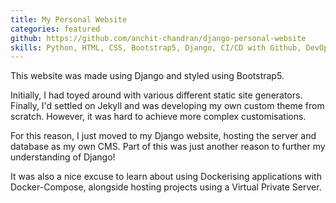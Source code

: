 ```yaml
---
title: My Personal Website
categories: featured
github: https://github.com/anchit-chandran/django-personal-website
skills: Python, HTML, CSS, Bootstrap5, Django, CI/CD with Github, DevOps, Docker
---
```


This website was made using Django and styled using Bootstrap5.

Initially, I had toyed around with various different static site generators. Finally, I'd settled on Jekyll and was developing my own custom theme from scratch. However, it was hard to achieve more complex customisations.

For this reason, I just moved to my Django website, hosting the server and database as my own CMS. Part of this was just another reason to further my understanding of Django!

It was also a nice excuse to learn about using Dockerising applications with Docker-Compose, alongside hosting projects using a Virtual Private Server.

